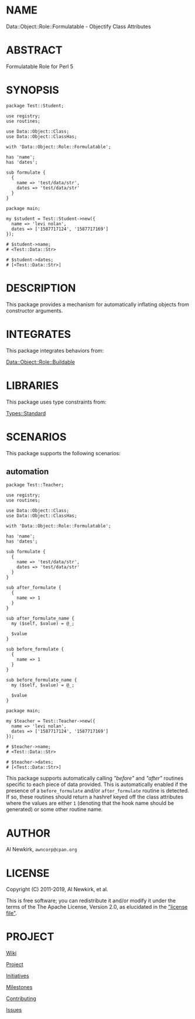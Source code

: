 # NAME

Data::Object::Role::Formulatable - Objectify Class Attributes

# ABSTRACT

Formulatable Role for Perl 5

# SYNOPSIS

    package Test::Student;

    use registry;
    use routines;

    use Data::Object::Class;
    use Data::Object::ClassHas;

    with 'Data::Object::Role::Formulatable';

    has 'name';
    has 'dates';

    sub formulate {
      {
        name => 'test/data/str',
        dates => 'test/data/str'
      }
    }

    package main;

    my $student = Test::Student->new({
      name => 'levi nolan',
      dates => ['1587717124', '1587717169']
    });

    # $student->name;
    # <Test::Data::Str>

    # $student->dates;
    # [<Test::Data::Str>]

# DESCRIPTION

This package provides a mechanism for automatically inflating objects from
constructor arguments.

# INTEGRATES

This package integrates behaviors from:

[Data::Object::Role::Buildable](https://metacpan.org/pod/Data%3A%3AObject%3A%3ARole%3A%3ABuildable)

# LIBRARIES

This package uses type constraints from:

[Types::Standard](https://metacpan.org/pod/Types%3A%3AStandard)

# SCENARIOS

This package supports the following scenarios:

## automation

    package Test::Teacher;

    use registry;
    use routines;

    use Data::Object::Class;
    use Data::Object::ClassHas;

    with 'Data::Object::Role::Formulatable';

    has 'name';
    has 'dates';

    sub formulate {
      {
        name => 'test/data/str',
        dates => 'test/data/str'
      }
    }

    sub after_formulate {
      {
        name => 1
      }
    }

    sub after_formulate_name {
      my ($self, $value) = @_;

      $value
    }

    sub before_formulate {
      {
        name => 1
      }
    }

    sub before_formulate_name {
      my ($self, $value) = @_;

      $value
    }

    package main;

    my $teacher = Test::Teacher->new({
      name => 'levi nolan',
      dates => ['1587717124', '1587717169']
    });

    # $teacher->name;
    # <Test::Data::Str>

    # $teacher->dates;
    # [<Test::Data::Str>]

This package supports automatically calling _"before"_ and _"after"_ routines
specific to each piece of data provided. This is automatically enabled if the
presence of a `before_formulate` and/or `after_formulate` routine is
detected. If so, these routines should return a hashref keyed off the class
attributes where the values are either `1` (denoting that the hook name should
be generated) or some other routine name.

# AUTHOR

Al Newkirk, `awncorp@cpan.org`

# LICENSE

Copyright (C) 2011-2019, Al Newkirk, et al.

This is free software; you can redistribute it and/or modify it under the terms
of the The Apache License, Version 2.0, as elucidated in the ["license
file"](https://github.com/iamalnewkirk/data-object-role-formulatable/blob/master/LICENSE).

# PROJECT

[Wiki](https://github.com/iamalnewkirk/data-object-role-formulatable/wiki)

[Project](https://github.com/iamalnewkirk/data-object-role-formulatable)

[Initiatives](https://github.com/iamalnewkirk/data-object-role-formulatable/projects)

[Milestones](https://github.com/iamalnewkirk/data-object-role-formulatable/milestones)

[Contributing](https://github.com/iamalnewkirk/data-object-role-formulatable/blob/master/CONTRIBUTE.md)

[Issues](https://github.com/iamalnewkirk/data-object-role-formulatable/issues)
